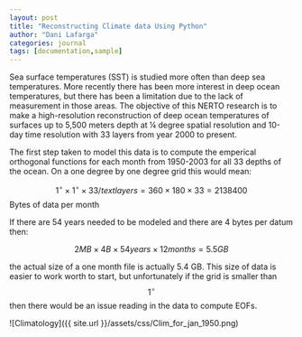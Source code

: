 ```yaml
---
layout: post
title: "Reconstructing Climate data Using Python"
author: "Dani Lafarga"
categories: journal
tags: [documentation,sample]
---
```


Sea surface temperatures (SST) is studied more often than deep sea temperatures. More recently there has been more interest in deep ocean temperatures, but there has been a limitation due to the lack of measurement in those areas. The objective of this NERTO research is to make a high-resolution reconstruction of deep ocean temperatures of surfaces up to 5,500 meters depth at ¼ degree spatial resolution and 10-day time resolution with 33 layers from year 2000 to present.

The first step taken to model this data is to compute the emperical orthogonal functions for each month from 1950-2003 for all 33 depths of the ocean. On a one  degree by one degree grid this would mean:

$$
1 ^\circ \times 1^\circ \times 33 /text{layers} = 360 \times 180 \times 33 = 2138400$$ Bytes of data per month


If there are 54 years needed to be modeled and there are 4 bytes per datum then:

$$
2MB \times 4B \times 54  years \times 12 months = 5.5 GB
$$

the actual size of a one month file is actually 5.4 GB. This size of data is easier to work worth to start, but unfortunately if the grid is smaller than $$1^\circ$$ then there would be an issue reading in the data to compute EOFs. 

![Climatology]({{ site.url }}/assets/css/Clim_for_jan_1950.png)

